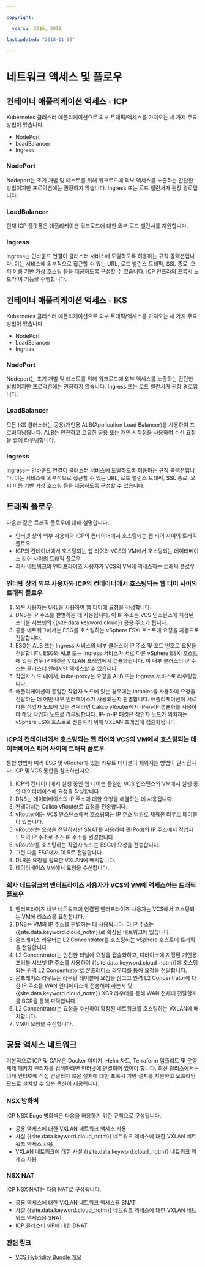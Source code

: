 ```yaml
---

copyright:

  years:  2016, 2018

lastupdated: "2018-11-06"

---
```


# 네트워크 액세스 및 플로우

## 컨테이너 애플리케이션 액세스 - ICP

Kubernetes 클러스터 애플리케이션으로 외부 트래픽/액세스를 가져오는 세 가지 주요 방법이 있습니다.
- NodePort
- LoadBalancer
- Ingress

### NodePort
Nodeport는 초기 개발 및 테스트를 위해 워크로드에 외부 액세스를 노출하는 간단한 방법이지만 프로덕션에는 권장하지 않습니다. Ingress 또는 로드 밸런서가 권장 경로입니다.

### LoadBalancer
현재 ICP 플랫폼은 애플리케이션 워크로드에 대한 외부 로드 밸런서를 지원합니다.

### Ingress
Ingress는 인바운드 연결이 클러스터 서비스에 도달하도록 허용하는 규칙 콜렉션입니다. 이는 서비스에 외부적으로 접근할 수 있는 URL, 로드 밸런스 트래픽, SSL 종료, 오퍼 이름 기반 가상 호스팅 등을 제공하도록 구성할 수 있습니다.  ICP 인프라의 프록시 노드가 이 기능을 수행합니다.

## 컨테이너 애플리케이션 액세스 - IKS
Kubernetes 클러스터 애플리케이션으로 외부 트래픽/액세스를 가져오는 세 가지 주요 방법이 있습니다.
- NodePort
- LoadBalancer
- Ingress

### NodePort
Nodeport는 초기 개발 및 테스트를 위해 워크로드에 외부 액세스를 노출하는 간단한 방법이지만 프로덕션에는 권장하지 않습니다. Ingress 또는 로드 밸런서가 권장 경로입니다.

### LoadBalancer
모든 IKS 클러스터는 공용/개인용 ALB(Application Load Balancer)를 사용하여 프로비저닝됩니다. ALB는 안전하고 고유한 공용 또는 개인 시작점을 사용하여 수신 요청을 앱에 라우팅합니다.

### Ingress
Ingress는 인바운드 연결이 클러스터 서비스에 도달하도록 허용하는 규칙 콜렉션입니다. 이는 서비스에 외부적으로 접근할 수 있는 URL, 로드 밸런스 트래픽, SSL 종료, 오퍼 이름 기반 가상 호스팅 등을 제공하도록 구성할 수 있습니다.

## 트래픽 플로우
다음과 같은 트래픽 플로우에 대해 설명합니다.
- 인터넷 상의 외부 사용자와 ICP의 컨테이너에서 호스팅되는 웹 티어 사이의 트래픽 플로우
- ICP의 컨테이너에서 호스팅되는 웹 티어와 VCS의 VM에서 호스팅되는 데이터베이스 티어 사이의 트래픽 플로우
- 회사 네트워크의 엔터프라이즈 사용자가 VCS의 VM에 액세스하는 트래픽 플로우

### 인터넷 상의 외부 사용자와 ICP의 컨테이너에서 호스팅되는 웹 티어 사이의 트래픽 플로우
1. 외부 사용자는 URL을 사용하여 웹 티어에 요청을 작성합니다.
2.	DNS는 IP 주소를 판별하는 데 사용됩니다. 이 IP 주소는 VCS 인스턴스에 지정된 포터블 서브넷의 {{site.data.keyword.cloud}} 공용 주소가 됩니다. 
3.	공용 네트워크에서는 ESG를 호스팅하는 vSphere ESXi 호스트에 요청을 자동으로 전달합니다.
4.	ESG는 ALB 또는 Ingress 서비스의 내부 클러스터 IP 주소 및 포트 번호로 요청을 전달합니다. ESG와 ALB 또는 Ingress 서비스가 서로 다른 vSphere ESXi 호스트에 있는 경우 IP 패킷은 VXLAN 프레임에서 캡슐화됩니다. 이 내부 클러스터 IP 주소는 클러스터 안에서만 액세스할 수 있습니다.
5.	작업자 노드 내에서, kube-proxy는 요청을 ALB 또는 Ingress 서비스로 라우팅합니다.
6.	애플리케이션이 동일한 작업자 노드에 있는 경우에는 iptables을 사용하여 요청을 전달하는 데 어떤 내부 인터페이스가 사용되는지 판별합니다. 애플리케이션이 서로 다른 작업자 노드에 있는 경우라면 Calico vRouter에서 IP-in-IP 캡슐화를 사용하여 해당 작업자 노드로 라우팅합니다. IP-in-IP 패킷은 작업자 노드가 위치하는 vSphere ESXi 호스트로 전송하기 위해 VXLAN 프레임에 캡슐화됩니다.

### ICP의 컨테이너에서 호스팅되는 웹 티어와 VCS의 VM에서 호스팅되는 데이터베이스 티어 사이의 트래픽 플로우
통합 방법에 따라 ESG 및 vRouter에 있는 라우트 테이블이 채워지는 방법이 달라집니다. ICP 및 VCS 통합을 참조하십시오.
1.	ICP의 컨테이너에서 실행 중인 웹 티어는 동일한 VCS 인스턴스의 VM에서 실행 중인 데이터베이스에 요청을 작성합니다.
2.	DNS는 데이터베이스의 IP 주소에 대한 요청을 해결하는 데 사용됩니다.
3.	컨테이너는 Calico vRouter로 요청을 전송합니다.
4.	vRouter에는 VCS 인스턴스에서 호스팅되는 IP 주소 범위로 채워진 라우트 테이블이 있습니다.
5.	vRouter는 요청을 전달하지만 SNAT를 사용하여 팟(Pod)의 IP 주소에서 작업자 노드의 IP 주소로 소스 IP 주소를 변경합니다.
6.	vRouter를 호스팅하는 작업자 노드는 ESG에 요청을 전송합니다.
7.	그런 다음 ESG에서 DLR로 전달합니다.
8.	DLR은 요청을 필요한 VXLAN에 배치합니다.
9.	데이터베이스 VM에서 요청을 수신합니다.

### 	회사 네트워크의 엔터프라이즈 사용자가 VCS의 VM에 액세스하는 트래픽 플로우
1.	엔터프라이즈 내부 네트워크에 연결된 엔터프라이즈 사용자는 VCS에서 호스팅되는 VM에 리소스를 요청합니다.
2.	DNS는 VM의 IP 주소를 판별하는 데 사용됩니다. 이 IP 주소는 {{site.data.keyword.cloud_notm}}로 확장된 네트워크에 있습니다.
3.	온프레미스 라우터는 L2 Concentrator를 호스팅하는 vSphere 호스트에 트래픽을 전달합니다.
4.	L2 Concentrator는 안전한 터널에 요청을 캡슐화하고, 디바이스에 지정된 개인용 포터블 서브넷 IP 주소를 사용하여 {{site.data.keyword.cloud_notm}}에 호스팅되는 원격 L2 Concentrator로 온프레미스 라우터를 통해 요청을 전달합니다. 
5.	온프레미스 라우트는 라우팅 테이블에 요청을 잠그고 원격 L2 Concentrator에 대한 IP 주소를 WAN 인터페이스에 전송해야 하는지 및 {{site.data.keyword.cloud_notm}} XCR 라우터를 통해 WAN 전체에 전달할지를 BCR을 통해 파악합니다. 
6.	L2 Concentrator는 요청을 수신하여 확장된 네트워크를 호스팅하는 VXLAN에 배치합니다.
7.	VM이 요청을 수신합니다.

## 공용 액세스 네트워크
기본적으로 ICP 및 CAM은 Docker 이미지, Helm 차트, Terraform 템플리트 및 운영 체제 패키지 관리자를 검색하려면 인터넷에 연결되어 있어야 합니다.
최신 릴리스에서는 이제 인터넷에 직접 연결되지 않은 설치에 대한 프록시 기반 설치를 지원하고 오프라인 모드로 설치할 수 있는 옵션이 제공됩니다. 

###	NSX 방화벽
ICP NSX Edge 방화벽은 다음을 허용하기 위한 규칙으로 구성됩니다.
*	공용 액세스에 대한 VXLAN 네트워크 액세스 사용
*	사설 {{site.data.keyword.cloud_notm}} 네트워크 액세스에 대한 VXLAN 네트워크 액세스 사용
*	VXLAN 네트워크에 대한 사설 {{site.data.keyword.cloud_notm}} 네트워크 액세스 사용

### NSX NAT
ICP NSX NAT는 다음 NAT로 구성됩니다.
*	공용 액세스에 대한 VXLAN 네트워크 액세스용 SNAT
*	사설 {{site.data.keyword.cloud_notm}} 네트워크 액세스에 대한 VXLAN 네트워크 액세스용 SNAT
*	ICP 클러스터 vIP에 대한 DNAT

### 관련 링크

* [VCS Hybridity Bundle 개요](../vcs/vcs-hybridity-intro.html)
